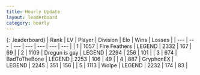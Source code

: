 ```yaml
---
title: Hourly Update
layout: leaderboard
category: hourly
---
```


{: .leaderboard}
| Rank | LV | Player | Division | Elo | Wins | Losses |
| --- | --- | --- | --- | --- | --- | --- |
| <span data-change="0">1</span> | 1057 | <span title="ID: 357425">Fire Feathers</span> | LEGEND | <span data-change="0">2332</span> | <span data-change="0">167</span> | <span data-change="0">69</span> |
| <span data-change="0">2</span> | 1109 | <span title="ID: 203132">Dregun is gay</span> | LEGEND | <span data-change="0">2294</span> | <span data-change="0">256</span> | <span data-change="0">101</span> |
| <span data-change="1">3</span> | 674 | <span title="ID: 391169">BadToTheBone</span> | LEGEND | <span data-change="0">2253</span> | <span data-change="0">106</span> | <span data-change="0">49</span> |
| <span data-change="-1">4</span> | 887 | <span title="ID: 315148">GryphonEX</span> | LEGEND | <span data-change="-20">2245</span> | <span data-change="5">351</span> | <span data-change="3">156</span> |
| <span data-change="0">5</span> | 1113 | <span title="ID: 204953">Wolpe</span> | LEGEND | <span data-change="0">2232</span> | <span data-change="0">174</span> | <span data-change="0">83</span> |